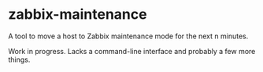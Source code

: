 # zabbix-maintenance
A tool to move a host to Zabbix maintenance mode for the next n minutes.

Work in progress. Lacks a command-line interface and probably a few more things.
